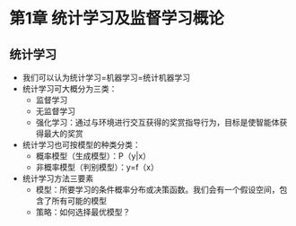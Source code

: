 # 第1章 统计学习及监督学习概论

## 统计学习

- 我们可以认为统计学习=机器学习=统计机器学习
- 统计学习可大概分为三类：
  - 监督学习
  - 无监督学习
  - 强化学习：通过与环境进行交互获得的奖赏指导行为，目标是使智能体获得最大的奖赏
- 统计学习也可按模型的种类分类：
  - 概率模型（生成模型）：P（y|x）
  - 非概率模型（判别模型）：y=f（x）
- 统计学习方法三要素
  - 模型：所要学习的条件概率分布或决策函数。我们会有一个假设空间，包含了所有可能的模型
  - 策略：如何选择最优模型？